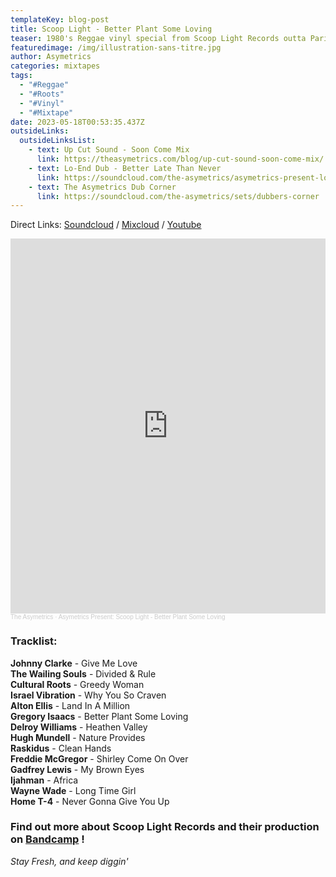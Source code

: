```yaml
---
templateKey: blog-post
title: Scoop Light - Better Plant Some Loving
teaser: 1980's Reggae vinyl special from Scoop Light Records outta Paris !
featuredimage: /img/illustration-sans-titre.jpg
author: Asymetrics
categories: mixtapes
tags:
  - "#Reggae"
  - "#Roots"
  - "#Vinyl"
  - "#Mixtape"
date: 2023-05-18T00:53:35.437Z
outsideLinks:
  outsideLinksList:
    - text: Up Cut Sound - Soon Come Mix
      link: https://theasymetrics.com/blog/up-cut-sound-soon-come-mix/
    - text: Lo-End Dub - Better Late Than Never
      link: https://soundcloud.com/the-asymetrics/asymetrics-present-lo-end-dub-better-late-than-never
    - text: The Asymetrics Dub Corner
      link: https://soundcloud.com/the-asymetrics/sets/dubbers-corner
---
```

Direct Links: [Soundcloud](https://soundcloud.com/the-asymetrics/asymetrics-present-scoop-light-better-plant-some-loving) / [Mixcloud](https://www.mixcloud.com/The_Asymetrics/asymetrics-present-scoop-light-better-plant-some-loving/) / [Youtube](https://www.youtube.com/watch?v=a6HGk8lrwQw)

<iframe width="100%" height="600" scrolling="no" frameborder="no" allow="autoplay" src="https://w.soundcloud.com/player/?url=https%3A//api.soundcloud.com/tracks/1514279272&color=%23ff5500&auto_play=false&hide_related=false&show_comments=true&show_user=true&show_reposts=false&show_teaser=true&visual=true"></iframe><div style="font-size: 10px; color: #cccccc;line-break: anywhere;word-break: normal;overflow: hidden;white-space: nowrap;text-overflow: ellipsis; font-family: Interstate,Lucida Grande,Lucida Sans Unicode,Lucida Sans,Garuda,Verdana,Tahoma,sans-serif;font-weight: 100;"><a href="https://soundcloud.com/the-asymetrics" title="The Asymetrics" target="_blank" style="color: #cccccc; text-decoration: none;">The Asymetrics</a> · <a href="https://soundcloud.com/the-asymetrics/asymetrics-present-scoop-light-better-plant-some-loving" title="Asymetrics Present: Scoop Light - Better Plant Some Loving" target="_blank" style="color: #cccccc; text-decoration: none;">Asymetrics Present: Scoop Light - Better Plant Some Loving</a></div>

### Tracklist:

**Johnny Clarke** - Give Me Love\
**The Wailing Souls** - Divided & Rule\
**Cultural Roots** - Greedy Woman\
**Israel Vibration** - Why You So Craven\
**Alton Ellis** - Land In A Million\
**Gregory Isaacs** - Better Plant Some Loving\
**Delroy Williams** - Heathen Valley\
**Hugh Mundell** - Nature Provides\
**Raskidus** - Clean Hands\
**Freddie McGregor** - Shirley Come On Over\
**Gadfrey Lewis** - My Brown Eyes\
**Ijahman** - Africa\
**Wayne Wade** - Long Time Girl\
**Home T-4** - Never Gonna Give You Up

### Find out more about Scoop Light Records and their production on [Bandcamp](https://scooplightrecords.bandcamp.com/) !

*Stay Fresh, and keep diggin'*